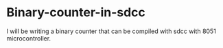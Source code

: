 # Binary-counter-in-sdcc
I will be writing a binary counter that can be compiled with sdcc with 8051 microcontroller.
